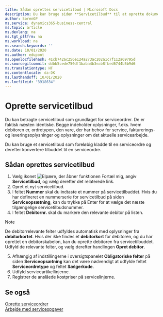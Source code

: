 ```yaml
---
title: Sådan oprettes servicetilbud | Microsoft Docs
description: Du kan bruge siden **Servicetilbud** til at oprette dokumenter, hvor du indtaster oplysninger om en serviceydelse, f.eks. reparation og vedligeholdelse, for serviceartikler efter kundeforespørgsel. Du kan bruge et servicetilbud som foreløbig kladde til en serviceordre og derefter konvertere tilbuddet til en serviceordre.
author: SorenGP
ms.service: dynamics365-business-central
ms.topic: article
ms.devlang: na
ms.tgt_pltfrm: na
ms.workload: na
ms.search.keywords: ''
ms.date: 10/01/2020
ms.author: edupont
ms.openlocfilehash: 41cb742ac256e124a273ac202a1c7f112a69795d
ms.sourcegitcommit: ddbb5cede750df1baba4b3eab8fbed6744b5b9d6
ms.translationtype: HT
ms.contentlocale: da-DK
ms.lasthandoff: 10/01/2020
ms.locfileid: "3918634"
---
```

# <a name="create-service-quotes"></a>Oprette servicetilbud
Du kan betragte servicetilbud som grundlaget for serviceordrer. De er faktisk næsten identiske. Begge indeholder oplysninger, f.eks. hvem debitoren er, ordretypen, den vare, der har behov for service, fakturerings- og leveringsoplysninger og oplysninger om det aktuelle servicearbejde.
 
Du kan bruge et servicetilbud som foreløbig kladde til en serviceordre og derefter konvertere tilbuddet til en serviceordre.  
  
## <a name="to-create-a-service-quote"></a>Sådan oprettes servicetilbud  
1. Vælg ikonet ![Elpære, der åbner funktionen Fortæl mig](media/ui-search/search_small.png "Fortæl mig, hvad du vil foretage dig"), angiv **Servicetilbud**, og vælg derefter det relaterede link.  
2. Opret et nyt servicetilbud.  
3. I feltet **Nummer** skal du indtaste et nummer på servicetilbuddet. Hvis du har defineret en nummerserie for servicetilbud på siden **Serviceopsætning**, kan du trykke på Enter for at vælge det næste tilgængelige servicetilbudsnummer.  
4. I feltet **Debitornr.**  skal du markere den relevante debitor på listen.  

  > [!Note]  
  >  De debitorrelevante felter udfyldes automatisk med oplysninger fra **debitorkortet**. Hvis der ikke findes et **debitorkort** for debitoren, og du har oprettet en debitorskabelon, kan du oprette debitoren fra servicetilbuddet. Udfyld de relevante felter, og vælg derefter handlingen **Opret debitor**.  
  
5. Afhængig af indstillingerne i oversigtspanelet **Obligatoriske felter** på siden **Serviceopsætning** kan det være nødvendigt at udfylde feltet **Serviceordretype** og feltet **Sælgerkode**.  
6. Udfyld serviceartikellinjerne.  
7. Registrer de anslåede kostpriser på servicelinjerne.  
  
## <a name="see-also"></a>Se også  
[Oprette serviceordrer](service-how-to-create-service-orders.md)  
[Arbejde med serviceopgaver](service-how-to-work-on-service-tasks.md)  

 